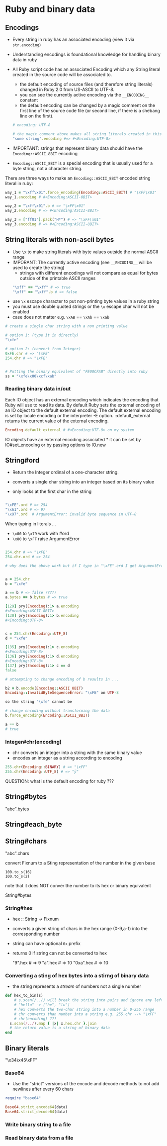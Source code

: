 # Ruby and binary data

## Encodings

- Every string in ruby has an associated encoding (view it via `str.encoding`)
- Understanding encodings is foundational knowledge for handling binary data in
  ruby
- All Ruby script code has an associated Encoding which any String literal
  created in the source code will be associated to.
    - the default encoding of source files (and therefore string literals)
      changed in Ruby 2.0 from US-ASCII to UTF-8.
    - you can see the currently active encoding via the `__ENCODING__` constant
    - the default encoding can be changed by a magic comment on the first line
      of the source code file (or second line, if there is a shebang line on the
      first).

    ```ruby
    # encoding: UTF-8

    # the magic comment above makes all string literals created in this file use that encoding
    "some string".encoding #=> #<Encoding:UTF-8>
    ```

- IMPORTANT: strings that represent binary data should have the
  `Encoding::ASCII_8BIT` encoding
- `Encoding::ASCII_8BIT` is a special encoding that is usually used for a byte
  string, not a character string.

There are three ways to make an `Encoding::ASCII_8BIT` encoded string literal in
ruby:

```ruby
way_1 = "\xff\x01".force_encoding(Encoding::ASCII_8BIT) # "\xFF\x01"
way_1.encoding # #<Encoding:ASCII-8BIT>

way_2 = "\xff\x01".b # => "\xFF\x01"
way_2.encoding # => #<Encoding:ASCII-8BIT>

way_3 = ["ff01"].pack("H*") # => "\xFF\x01"
way_3.encoding # => #<Encoding:ASCII-8BIT>
```

## String literals with non-ascii bytes

- Use `\x` to make string literals with byte values outside the normal ASCII
  range
- IMPORANT: The currently active encoding (see `__ENCODING__` will be used to
  create the string)
    - strings with different encodings will not compare as equal for bytes
      outside of the printable ASCII ranges
    ```ruby
    "\xff" == "\xff" # => true
    "\xff" == "\xff".b # => false
    ```
- use `\x` escape character to put non-printing byte values in a ruby string
- you must use double quoted strings or the `\x` escape char will not be enabled
- case does not matter e.g. `\xAB` == `\xAb` == `\xab`

```ruby
# create a single char string with a non printing value

# option 1: (type it in directly)
"\xfe"

# option 2: (convert from Integer)
0xFE.chr # => "\xFE"
254.chr # => "\xFE"


# Putting the binary equivalent of "FE00CFAB" directly into ruby
ss = "\xfe\x00\xcf\xab"
```

### Reading binary data in/out

Each IO object has an external encoding which indicates the encoding that Ruby
will use to read its data. By default Ruby sets the external encoding of an IO
object to the default external encoding. The default external encoding is set by
locale encoding or the interpreter -E option. ::default_external returns the
current value of the external encoding.

```ruby
Encoding.default_external # #<Encoding:UTF-8> on my system
```

IO objects have an external encoding associated \* it can be set by
IO#set_encoding or by passing options to IO.new

## String#ord

- Return the Integer ordinal of a one-character string.

- converts a single char string into an integer based on its binary value
- only looks at the first char in the string

```ruby

"\xFE".ord # => 254
"\x61".ord # => 97
"\x97".ord  # ArgumentError: invalid byte sequence in UTF-8
```

When typing in literals ...

- `\x00` to `\x79` work with #ord
- `\x80` to `\xFF` raise ArgumentError

```ruby

254.chr # => "\xFE"
254.chr.ord # => 254

# why does the above work but if I type in "\xFE".ord I get ArgumentError


a = 254.chr
b = "\xfe"

a == b # => false ?????
a.bytes == b.bytes # => true

[129] pry(Encoding):1> a.encoding
#<Encoding:ASCII-8BIT>
[130] pry(Encoding):1> b.encoding
#<Encoding:UTF-8>


c = 254.chr(Encoding::UTF_8)
d = "\xfe"

[135] pry(Encoding):1> c.encoding
#<Encoding:UTF-8>
[136] pry(Encoding):1> d.encoding
#<Encoding:UTF-8>
[137] pry(Encoding):1> c == d
false

# attempting to change encoding of b results in ...

b2 = b.encode(Encoding::ASCII_8BIT)
Encoding::InvalidByteSequenceError: "\xFE" on UTF-8

so the string "\xfe" cannot be

# change encoding without transforming the data
b.force_encoding(Encoding::ASCII_8BIT)

a == b
# true
```

### Integer#chr(encoding)

- chr converts an integer into a string with the same binary value
- encodes an integer as a string according to encoding

```ruby
255.chr(Encoding::BINARY) # => "\xFF"
255.chr(Encoding::UTF_8) # => "ÿ"
```

QUESTION: what is the default encoding for ruby ???

## String#bytes

"abc".bytes

## String#each_byte

## String#chars

"abc".chars

convert Fixnum to a Sting representation of the number in the given base

    100.to_s(16)
    100.to_s(2)

note that it does NOT conver the number to its hex or binary equivalent

String#bytes

### String#hex

- hex :: String -> Fixnum
- converts a given string of chars in the hex range (0-9,a-f) into the
  corresponding number
- string can have optional `0x` prefix
- returns 0 if string can not be converted to hex

    "9".hex # => 9 "a".hex # => 10 "0xa".hex # => 10

### Converting a sting of hex bytes into a stirng of binary data

- the string represents a _stream_ of numbers not a single number

```ruby
def hex_to_bin(s)
    # s.scan(/../) will break the string into pairs and ignore any leftover e.g.
    # "hello" -> ["he", "lo"]
    # hex converts the two-char string into a number in 0-255 range
    # chr converts than number into a string e.g. 255.chr --> "\xFF"
    # chr(encoding) ???
  s.scan(/../).map { |x| x.hex.chr }.join
  # the return value is a string of binary data
end
```

## Binary literals

"\x34\x45\xFF"

### Base64

- Use the "strict" versions of the encode and decode methods to not add newlines
  after every 60 chars

```ruby
require "base64"

Base64.strict_encode64(data)
Base64.strict_decode64(data)
```

### Write binary string to a file

### Read binary data from a file
